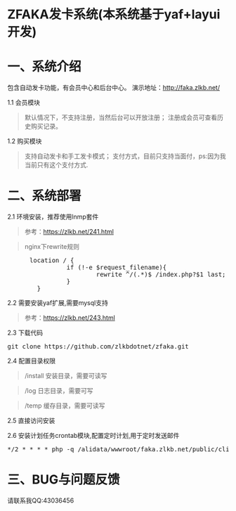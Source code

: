 # ZFAKA发卡系统(本系统基于yaf+layui开发)

# 一、系统介绍
包含自动发卡功能，有会员中心和后台中心。
演示地址：http://faka.zlkb.net/

1.1 会员模块
> 默认情况下，不支持注册，当然后台可以开放注册；
>注册成会员可查看历史购买记录。
	
1.2 购买模块
>支持自动发卡和手工发卡模式；
>支付方式，目前只支持当面付，ps:因为我当前只有这个支付方式.
	

# 二、系统部署

2.1 环境安装，推荐使用lnmp套件

>参考：https://zlkb.net/241.html

>nginx下rewrite规则
<pre>      location / {
                if (!-e $request_filename){
                        rewrite ^/(.*)$ /index.php?$1 last;
                }
        }
</pre> 



2.2 需要安装yaf扩展,需要mysql支持
>参考：https://zlkb.net/243.html


2.3 下载代码
<pre>
git clone https://github.com/zlkbdotnet/zfaka.git
</pre> 

2.4 配置目录权限

>/install  安装目录，需要可读写

>/log      日志目录，需要可写

>/temp     缓存目录，需要可读写

2.5 直接访问安装

2.6 安装计划任务crontab模块,配置定时计划,用于定时发送邮件
<pre>
*/2 * * * * php -q /alidata/wwwroot/faka.zlkb.net/public/cli.php request_uri="/crontab/sendemail/index"
</pre> 	
	
# 三、BUG与问题反馈
   请联系我QQ:43036456
